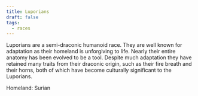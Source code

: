 ```yaml
---
title: Luporians
draft: false
tags:
  - races
---
```

 
Luporians are a semi-draconic humanoid race. They are well known for adaptation as their homeland is unforgiving to life. Nearly their entire anatomy has been evolved to be a tool. Despite much adaptation they have retained many traits from their draconic origin, such as their fire breath and their horns, both of which have become culturally significant to the Luporians.

Homeland: Surian